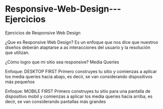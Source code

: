 # Responsive-Web-Design---Ejercicios
 Ejercicios de Responsive Web Design

¿Que es Responsive Web Design?
Es un enfoque que nos dice que nuestros diseños deberán ataptarse a as interacciones del usuario y la resolución que utilizan.

¿Cómo logro que mi sitio sea responsive?
Media Queries

Enfoque: DESKTOP FIRST
Primero construyes tu sitio y comienzas a aplicar los media queries hacia abajo, es decir, se van considerando dispositivos más pequeños

Enfoque: MOBILE FIRST
Primero construyes tu sitio para una pantalla de dispositivo mobil y comienzas a aplicar los media queries hacia arriba, es decir, se van considerando pantallas más grandes